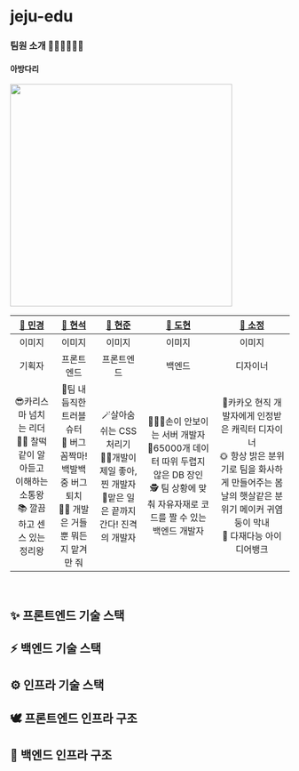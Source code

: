 # jeju-edu

### 팀원 소개 👩🏻‍💻🧑🏻‍💻

#### 아방다리
<img src="https://user-images.githubusercontent.com/56211193/202860895-b972c28c-65c5-4e57-aeba-600839c84848.jpg" height="400"/>

|                                              [🍊 민경]()                                               |                                              [🍊 현석](https://github.com/chucoding)                                               |                                               [🍊 현준](https://github.com/JadeHyun)                                                |                                               [🍊 도현](https://github.com/DHAPARK)                                               |                                          [🍊 소정](https://github.com/thesojungkim)                                           |
| :-------------------------------------------------------------------------------------------------------------------------------------: | :-------------------------------------------------------------------------------------------------------------------------------: | :-------------------------------------------------------------------------------------------------------------------------------: | :-------------------------------------------------------------------------------------------------------------------------------: | :------------------------------------------------------------------------------------------------------------------------: |
|이미지|이미지|이미지|이미지|이미지|
|기획자|프론트엔드|프론트엔드|백엔드|디자이너|
|😎카리스마 넘치는 리더<br/>🙋‍♀️ 찰떡같이 알아듣고 이해하는 소통왕<br/>📚 깔끔하고 센스 있는 정리왕<br />|🔫팀 내 듬직한 트러블 슈터<br/>🎯 버그 꼼짝마! 백발백중 버그 퇴치<br/>👩‍💻 개발은 거들 뿐 뭐든지 맡겨만 줘 |🪄살아숨쉬는 CSS 처리기<br/>👩‍💻개발이 제일 좋아, 찐 개발자<br/>🚗맡은 일은 끝까지 간다! 진격의 개발자|🏃🏻‍♂️손이 안보이는 서버 개발자<br/> 🎢65000개 데이터 따위 두렵지 않은 DB 장인<br/> 🕵️‍ 팀 상황에 맞춰 자유자재로 코드를 짤 수 있는 백엔드 개발자|🍒카카오 현직 개발자에게 인정받은 캐릭터 디자이너<br/>🌞 항상 밝은 분위기로 팀을 화사하게 만들어주는 봄날의 햇살같은 분위기 메이커 귀염둥이 막내<br/>🧠 다재다능 아이디어뱅크|

<br>

## ✨ 프론트엔드 기술 스택 

## ⚡️ 백엔드 기술 스택 

## ⚙️ 인프라 기술 스택 

## 🕊 프론트엔드 인프라 구조  

## 🦉 백엔드 인프라 구조  
